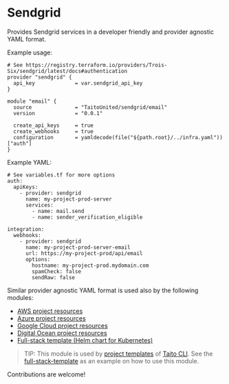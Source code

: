 # Sendgrid

Provides Sendgrid services in a developer friendly and provider agnostic YAML format.

Example usage:

```
# See https://registry.terraform.io/providers/Trois-Six/sendgrid/latest/docs#authentication
provider "sendgrid" {
  api_key             = var.sendgrid_api_key
}

module "email" {
  source              = "TaitoUnited/sendgrid/email"
  version             = "0.0.1"

  create_api_keys     = true
  create_webhooks     = true
  configuration       = yamldecode(file("${path.root}/../infra.yaml"))["auth"]
}
```

Example YAML:

```
# See variables.tf for more options
auth:
  apiKeys:
    - provider: sendgrid
      name: my-project-prod-server
      services:
        - name: mail.send
        - name: sender_verification_eligible

integration:
  webhooks:
    - provider: sendgrid
      name: my-project-prod-server-email
      url: https://my-project-prod/api/email
      options:
        hostname: my-project-prod.mydomain.com
        spamCheck: false
        sendRaw: false
```

Similar provider agnostic YAML format is used also by the following modules:

- [AWS project resources](https://registry.terraform.io/modules/TaitoUnited/project-resources/aws)
- [Azure project resources](https://registry.terraform.io/modules/TaitoUnited/project-resources/azurerm)
- [Google Cloud project resources](https://registry.terraform.io/modules/TaitoUnited/project-resources/google)
- [Digital Ocean project resources](https://registry.terraform.io/modules/TaitoUnited/project-resources/digitalocean)
- [Full-stack template (Helm chart for Kubernetes)](https://github.com/TaitoUnited/taito-charts/tree/master/full-stack)

> TIP: This module is used by [project templates](https://taitounited.github.io/taito-cli/templates/#project-templates) of [Taito CLI](https://taitounited.github.io/taito-cli/). See the [full-stack-template](https://github.com/TaitoUnited/full-stack-template) as an example on how to use this module.

Contributions are welcome!
